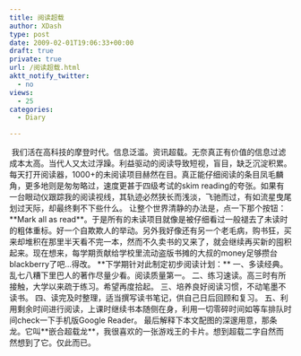 ```yaml
---
title: 阅读超载
author: XDash
type: post
date: 2009-02-01T19:06:33+00:00
draft: true
private: true
url: /阅读超载.html
aktt_notify_twitter:
  - no
views:
  - 25
categories:
  - Diary

---
```

<img decoding="async" src="attachments/month_0902/p2009223542.jpg" border="0" alt="" />  
我们活在高科技的摩登时代。信息泛滥。资讯超载。无奈真正有价值的信息过滤成本太高。当代人又太过浮躁。利益驱动的阅读导致短视，盲目，缺乏沉淀积累。  
每天打开阅读器，1000+的未阅读项目赫然在目。真正能仔细阅读的条目凤毛麟角，更多地则是匆匆略过，速度更甚于四级考试的skim reading的夸张。如果有一台眼动仪跟踪我的阅读视线，其轨迹必然狭长而浅淡，飞驰而过，有如流星曳尾划过天际，却最终剩不下些什么。  
让整个世界清静的办法是，点一下那个按钮：**Mark all as read**。于是所有的未读项目就像是被仔细看过一般褪去了未读时的粗体重标。好一个自欺欺人的举动。另外我好像还有另一个老毛病，购书狂，买来却堆积在那里半天看不完一本，然而不久卖书的又来了，就会继续再买新的囤积起来。现在想来，每学期贡献给学校里流动盗版书摊的大叔的money足够攒台blackberry了吧&#8230;得改。  
**下学期针对此制定初步阅读计划：**  
一、多读经典。乱七八糟下里巴人的著作尽量少看。阅读质量第一。  
二、练习速读。高三时有所接触，大学以来疏于练习。希望再度拾起。  
三、培养良好阅读习惯，不动笔墨不读书。  
四、读完及时整理，适当撰写读书笔记，供自己日后回顾和复习。  
五、利用剩余时间进行阅读，上课时继续书本随侧在身，利用一切零碎时间如等车排队时间check一下手机版Google Reader。  
最后解释下本文配图的深邃用意，那条龙。它叫**嵌合超载龙**，我很喜欢的一张游戏王的卡片。想到超载二字自然而然想到了它。仅此而已。